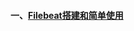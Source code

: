 #### 一、[Filebeat搭建和简单使用][1]

[1]: https://github.com/firechiang/elk-test/tree/master/beats/docs/filebeat-simple-use.md

